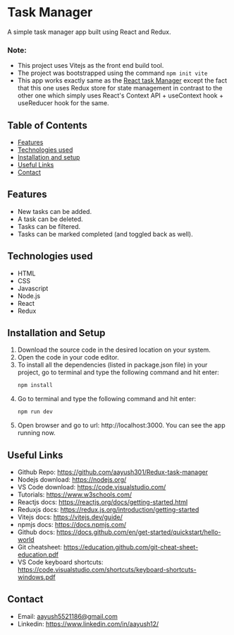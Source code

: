 # Task Manager
A simple task manager app built using React and Redux. 

### Note:
- This project uses Vitejs as the front end build tool.
- The project was bootstrapped using the command `npm init vite`
- This app works exactly same as the [React task Manager](https://github.com/aayush301/React-task-manager/) except the fact that this one uses Redux store for state management in contrast to the other one which simply uses React's Context API + useContext hook + useReducer hook for the same.

## Table of Contents
* [Features](#features)
* [Technologies used](#technologies-used)
* [Installation and setup](#installation-and-setup)
* [Useful Links](#useful-links)
* [Contact](#contact)


## Features
- New tasks can be added.
- A task can be deleted.
- Tasks can be filtered.
- Tasks can be marked completed (and toggled back as well).

## Technologies used
- HTML
- CSS
- Javascript
- Node.js
- React
- Redux

## Installation and Setup
1. Download the source code in the desired location on your system.
2. Open the code in your code editor.
3. To install all the dependencies (listed in package.json file) in your project, go to terminal and type the following command and hit enter:
	```sh
	npm install
	```
4. Go to terminal and type the following command and hit enter:
	```sh
	npm run dev
	```
5. Open browser and go to url: http://localhost:3000. You can see the app running now.

## Useful Links
- Github Repo: https://github.com/aayush301/Redux-task-manager
- Nodejs download: https://nodejs.org/
- VS Code download: https://code.visualstudio.com/
- Tutorials: https://www.w3schools.com/
- Reactjs docs: https://reactjs.org/docs/getting-started.html
- Reduxjs docs: https://redux.js.org/introduction/getting-started
- Vitejs docs: https://vitejs.dev/guide/
- npmjs docs: https://docs.npmjs.com/
- Github docs: https://docs.github.com/en/get-started/quickstart/hello-world
- Git cheatsheet: https://education.github.com/git-cheat-sheet-education.pdf
- VS Code keyboard shortcuts: https://code.visualstudio.com/shortcuts/keyboard-shortcuts-windows.pdf

## Contact
- Email: aayush5521186@gmail.com
- Linkedin: https://www.linkedin.com/in/aayush12/
